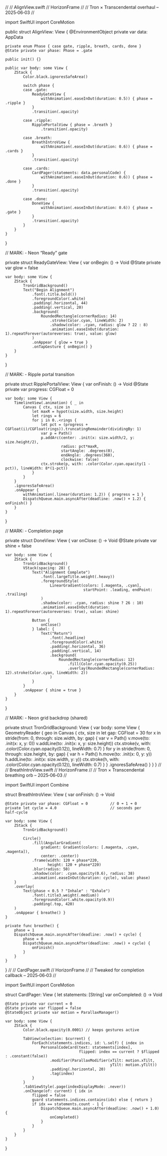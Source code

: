 //
//  AlignView.swift
//  HorizonFrame
//
//  Tron × Transcendental overhaul – 2025‑06‑03
//

import SwiftUI
import CoreMotion

public struct AlignView: View {
    @EnvironmentObject private var data: AppData
    
    private enum Phase { case gate, ripple, breath, cards, done }
    @State private var phase: Phase = .gate
    
    public init() {}
    
    public var body: some View {
        ZStack {
            Color.black.ignoresSafeArea()
            
            switch phase {
            case .gate:
                ReadyGateView {
                    withAnimation(.easeInOut(duration: 0.5)) { phase = .ripple }
                }
                .transition(.opacity)
                
            case .ripple:
                RipplePortalView { phase = .breath }
                    .transition(.opacity)
                
            case .breath:
                BreathIntroView {
                    withAnimation(.easeInOut(duration: 0.6)) { phase = .cards }
                }
                .transition(.opacity)
                
            case .cards:
                CardPager(statements: data.personalCode) {
                    withAnimation(.easeInOut(duration: 0.6)) { phase = .done }
                }
                .transition(.opacity)
                
            case .done:
                DoneView {
                    withAnimation(.easeInOut(duration: 0.6)) { phase = .gate }
                }
                .transition(.opacity)
            }
        }
    }
}

// MARK: - Neon “Ready” gate

private struct ReadyGateView: View {
    var onBegin: () -> Void
    @State private var glow = false
    
    var body: some View {
        ZStack {
            TronGridBackground()
            Text("Begin Alignment")
                .font(.title.bold())
                .foregroundColor(.white)
                .padding(.horizontal, 44)
                .padding(.vertical, 20)
                .background(
                    RoundedRectangle(cornerRadius: 14)
                        .stroke(Color.cyan, lineWidth: 2)
                        .shadow(color: .cyan, radius: glow ? 22 : 8)
                        .animation(.easeInOut(duration: 1).repeatForever(autoreverses: true), value: glow)
                )
                .onAppear { glow = true }
                .onTapGesture { onBegin() }
        }
    }
}

// MARK: - Ripple portal transition

private struct RipplePortalView: View {
    var onFinish: () -> Void
    @State private var progress: CGFloat = 0
    
    var body: some View {
        TimelineView(.animation) { _ in
            Canvas { ctx, size in
                let maxR = hypot(size.width, size.height)
                let rings = 6
                for i in 0..<rings {
                    let pct = (progress + CGFloat(i)/CGFloat(rings)).truncatingRemainder(dividingBy: 1)
                    var p = Path()
                    p.addArc(center: .init(x: size.width/2, y: size.height/2),
                             radius: pct*maxR,
                             startAngle: .degrees(0),
                             endAngle: .degrees(360),
                             clockwise: false)
                    ctx.stroke(p, with: .color(Color.cyan.opacity(1 - pct)), lineWidth: 8*(1-pct))
                }
            }
        }
        .ignoresSafeArea()
        .onAppear {
            withAnimation(.linear(duration: 1.2)) { progress = 1 }
            DispatchQueue.main.asyncAfter(deadline: .now() + 1.2) { onFinish() }
        }
    }
}

// MARK: - Completion page

private struct DoneView: View {
    var onClose: () -> Void
    @State private var shine = false
    
    var body: some View {
        ZStack {
            TronGridBackground()
            VStack(spacing: 28) {
                Text("Alignment Complete")
                    .font(.largeTitle.weight(.heavy))
                    .foregroundStyle(
                        LinearGradient(colors: [.magenta, .cyan],
                                       startPoint: .leading, endPoint: .trailing)
                    )
                    .shadow(color: .cyan, radius: shine ? 26 : 10)
                    .animation(.easeInOut(duration: 1).repeatForever(autoreverses: true), value: shine)
                
                Button {
                    onClose()
                } label: {
                    Text("Return")
                        .font(.headline)
                        .foregroundColor(.white)
                        .padding(.horizontal, 36)
                        .padding(.vertical, 14)
                        .background(
                            RoundedRectangle(cornerRadius: 12)
                                .fill(Color.cyan.opacity(0.25))
                                .overlay(RoundedRectangle(cornerRadius: 12).stroke(Color.cyan, lineWidth: 2))
                        )
                }
            }
            .onAppear { shine = true }
        }
    }
}

// MARK: - Neon grid backdrop (shared)

private struct TronGridBackground: View {
    var body: some View {
        GeometryReader { geo in
            Canvas { ctx, size in
                let gap: CGFloat = 30
                for x in stride(from: 0, through: size.width, by: gap) {
                    var v = Path()
                    v.move(to: .init(x: x, y: 0))
                    v.addLine(to: .init(x: x, y: size.height))
                    ctx.stroke(v, with: .color(Color.cyan.opacity(0.12)), lineWidth: 0.7)
                }
                for y in stride(from: 0, through: size.height, by: gap) {
                    var h = Path()
                    h.move(to: .init(x: 0, y: y))
                    h.addLine(to: .init(x: size.width, y: y))
                    ctx.stroke(h, with: .color(Color.cyan.opacity(0.12)), lineWidth: 0.7)
                }
            }
            .ignoresSafeArea()
        }
    }
}
//
//  BreathIntroView.swift
//  HorizonFrame
//
//  Tron × Transcendental breathing orb – 2025‑06‑03
//

import SwiftUI
import Combine

struct BreathIntroView: View {
    var onFinish: () -> Void
    
    @State private var phase: CGFloat = 0          // 0 ➜ 1 ➜ 0
    private let cycle = 4.0                        // seconds per half‑cycle
    
    var body: some View {
        ZStack {
            TronGridBackground()
            
            Circle()
                .fill(AngularGradient(
                    gradient: Gradient(colors: [.magenta, .cyan, .magenta]),
                    center: .center))
                .frame(width: 120 + phase*220,
                       height: 120 + phase*220)
                .blur(radius: 50)
                .shadow(color: .cyan.opacity(0.6), radius: 38)
                .animation(.easeInOut(duration: cycle), value: phase)
        }
        .overlay(
            Text(phase < 0.5 ? "Inhale" : "Exhale")
                .font(.title3.weight(.medium))
                .foregroundColor(.white.opacity(0.9))
                .padding(.top, 420)
        )
        .onAppear { breathe() }
    }
    
    private func breathe() {
        phase = 1
        DispatchQueue.main.asyncAfter(deadline: .now() + cycle) {
            phase = 0
            DispatchQueue.main.asyncAfter(deadline: .now() + cycle) {
                onFinish()
            }
        }
    }
}
//
//  CardPager.swift
//  HorizonFrame
//
//  Tweaked for completion callback – 2025‑06‑03
//

import SwiftUI
import CoreMotion

struct CardPager: View {
    let statements: [String]
    var onCompleted: () -> Void
    
    @State private var current = 0
    @State private var flipped = false
    @StateObject private var motion = ParallaxManager()
    
    var body: some View {
        ZStack {
            Color.black.opacity(0.0001) // keeps gestures active
            
            TabView(selection: $current) {
                ForEach(statements.indices, id: \.self) { index in
                    PersonalCodeCard(text: statements[index],
                                     flipped: index == current ? $flipped : .constant(false))
                        .modifier(ParallaxModifier(xTilt: motion.xTilt,
                                                   yTilt: motion.yTilt))
                        .padding(.horizontal, 20)
                        .tag(index)
                }
            }
            .tabViewStyle(.page(indexDisplayMode: .never))
            .onChange(of: current) { idx in
                flipped = false
                guard statements.indices.contains(idx) else { return }
                if idx == statements.count - 1 {
                    DispatchQueue.main.asyncAfter(deadline: .now() + 1.0) {
                        onCompleted()
                    }
                }
            }
        }
    }
}
